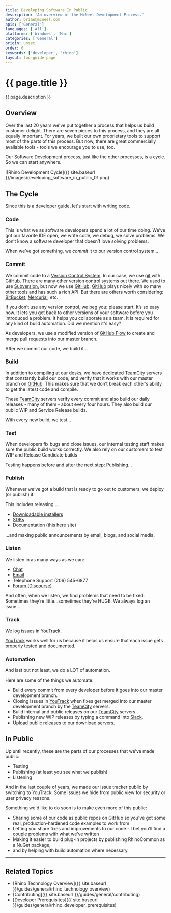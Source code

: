 ```yaml
---
title: Developing Software In Public
description: 'An overview of the McNeel Development Process.'
author: brian@mcneel.com
apis: ['General']
languages: ['All']
platforms: ['Windows', 'Mac']
categories: ['General']
origin: unset
order: 0
keywords: ['developer', 'rhino']
layout: toc-guide-page
---
```


# {{ page.title }}

{{ page.description }}

## Overview

Over the last 20 years we've put together a process that helps us build customer delight.  There are seven pieces to this process, and they are all equally important.  For years, we built our own proprietary tools to support most of the parts of this process.  But now, there are great commercially available tools - tools we encourage you to use, too.

Our Software Development process, just like the other processes, is a cycle.  So we can start anywhere.

![Rhino Development Cycle]({{ site.baseurl }}/images/developing_software_in_public_01.png)

## The Cycle

Since this is a developer guide, let's start with writing code.

### Code

This is what we as software developers spend a lot of our time doing.  We’ve got our favorite IDE open, we write code, we debug, we solve problems.  We don’t know a software developer that doesn’t love solving problems.

When we’ve got something, we *commit* it to our version control system...

### Commit

We commit code to a [Version Control System](https://en.wikipedia.org/wiki/Version_control).  In our case, we use [git](https://git-scm.com/) with [GitHub](https://github.com/).  There are many other version control systems out there.  We used to use [Subversion](https://subversion.apache.org/), but now we use [GitHub](https://github.com/).  [GitHub](https://github.com/) plays nicely with so many other tools and has such a rich API.  But there are others worth considering: [BitBucket](https://bitbucket.org), [Mercurial](https://www.mercurial-scm.org/), etc.

If you don’t use any version control, we beg you: please start.  It’s so easy now.  It lets you get back to other versions of your software before you introduced a problem.  It helps you collaborate as a team.  It is required for any kind of build automation.  Did we mention it's easy?

As developers, we use a modified version of [GitHub Flow](https://guides.github.com/introduction/flow/) to create and merge pull requests into our master branch.

After we commit our code, we build it...

### Build

In addition to compiling at our desks, we have dedicated [TeamCity](https://www.jetbrains.com/teamcity/) servers that constantly build our code, and verify that it works with our master branch on [GitHub](https://github.com/).  This makes sure that we don’t break each other’s ability to get the latest code and compile.

These [TeamCity](https://www.jetbrains.com/teamcity/) servers verify every commit and also build our daily releases - many of them - about every four hours.  They also build our public WIP and Service Release builds.

With every new build, we test...

### Test

When developers fix bugs and close issues, our internal testing staff makes sure the public build works correctly.  We also rely on our customers to test WIP and Release Candidate builds

Testing happens before and after the next step: Publishing...

### Publish

Whenever we’ve got a build that is ready to go out to customers, we deploy (or publish) it.

This includes releasing ...

- [Downloadable installers](http://www.rhino3d.com/download)
- [SDKs](http://developer.mcneel.com)
- Documentation (this here site)

...and making public announcements by email, blogs, and social media.

### Listen

We listen in as many ways as we can:

- [Chat](http://www.rhino3d.com/support#)
- [Email](mailto:tech@mcneel.com)
- Telephone Support (206) 545-6877
- [Forum (Discourse)](https://discourse.mcneel.com/)

And often, when we listen, we find problems that need to be fixed.  Sometimes they’re little...sometimes they’re HUGE.  We always log an issue...

### Track

We log issues in [YouTrack](https://mcneel.myjetbrains.com).

[YouTrack](https://mcneel.myjetbrains.com) works well for us because it helps us ensure that each issue gets properly tested and documented.


### Automation

And last but not least, we do a LOT of automation.

Here are some of the things we automate:

- Build every commit from every developer before it goes into our master development branch.
- Closing issues in [YouTrack](https://mcneel.myjetbrains.com) when fixes get merged into our master development branch by the [TeamCity](https://www.jetbrains.com/teamcity/) servers.
- Build internal and public releases on our [TeamCity](https://www.jetbrains.com/teamcity/) servers
- Publishing new WIP releases by typing a command into [Slack](https://slack.com/).
- Upload public releases to our download servers.

## In Public

Up until recently, these are the parts of our processes that we’ve made public:

- Testing
- Publishing (at least you see what we publish)
- Listening

And in the last couple of years, we made our issue tracker public by switching to YouTrack.  Some issues we hide from public view for security or user privacy reasons.

Something we'd like to do soon is to make even more of this public:

- Sharing some of our code as public repos on GitHub so you’ve got some real, production-hardened code examples to work from
- Letting you share fixes and improvements to our code - I bet you’ll find a couple problems with what we’ve written
- Making it easier to build plug-in projects by publishing RhinoCommon as a NuGet package,
- and by helping with build automation where necessary.

---

## Related Topics

- [Rhino Technology Overview]({{ site.baseurl }}/guides/general/rhino_technology_overview)
- [Contributing]({{ site.baseurl }}/guides/general/contributing)
- [Developer Prerequisites]({{ site.baseurl }}/guides/general/rhino_developer_prerequisites)
